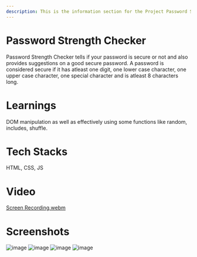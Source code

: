 ```yaml
---
description: This is the information section for the Project Password Strength Checker.
---
```


# Password Strength Checker

Password Strength Checker tells if your password is secure or not and also provides suggestions on a good secure password.
A password is considered secure if it has atleast one digit, one lower case character, one upper case character, one special character and is atleast 8 characters long.

# Learnings

DOM manipulation as well as effectively using some functions like random, includes, shuffle.

# Tech Stacks

HTML, CSS, JS

# Video
[Screen Recording.webm](https://user-images.githubusercontent.com/96040322/208300161-6a35a68a-fd2a-41bb-abcd-e1eaa92d38c1.webm)

# Screenshots
![image](https://user-images.githubusercontent.com/96040322/208292712-3752c49a-433f-4e2b-a057-138ff9590438.png)
![image](https://user-images.githubusercontent.com/96040322/208292772-16853dc9-44af-42a2-b444-67e85a3e89cb.png)
![image](https://user-images.githubusercontent.com/96040322/208292858-7bf81eb7-b64d-490c-8b6d-512fb08c1c39.png)
![image](https://user-images.githubusercontent.com/96040322/208292893-210221c8-df0a-411a-9847-2c0035effb8b.png)
